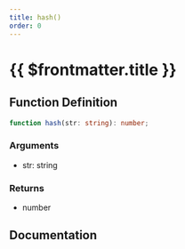 ```yaml
---
title: hash()
order: 0
---
```


# {{ $frontmatter.title }}

## Function Definition

```ts
function hash(str: string): number;
```

### Arguments

* str: string

### Returns

* number

## Documentation

<!--@include: ./parts/hash.md-->
